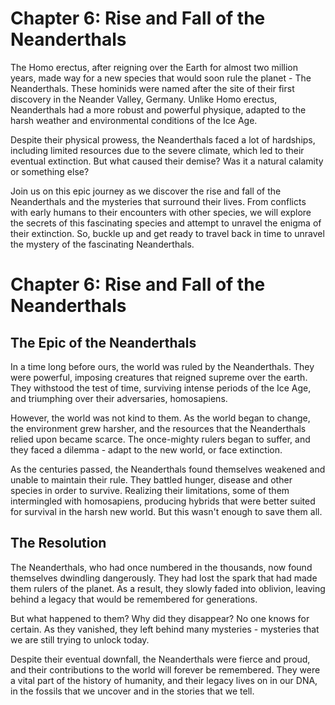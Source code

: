 # Chapter 6: Rise and Fall of the Neanderthals

The Homo erectus, after reigning over the Earth for almost two million years, made way for a new species that would soon rule the planet - The Neanderthals. These hominids were named after the site of their first discovery in the Neander Valley, Germany. Unlike Homo erectus, Neanderthals had a more robust and powerful physique, adapted to the harsh weather and environmental conditions of the Ice Age.

Despite their physical prowess, the Neanderthals faced a lot of hardships, including limited resources due to the severe climate, which led to their eventual extinction. But what caused their demise? Was it a natural calamity or something else? 

Join us on this epic journey as we discover the rise and fall of the Neanderthals and the mysteries that surround their lives. From conflicts with early humans to their encounters with other species, we will explore the secrets of this fascinating species and attempt to unravel the enigma of their extinction. So, buckle up and get ready to travel back in time to unravel the mystery of the fascinating Neanderthals.
# Chapter 6: Rise and Fall of the Neanderthals

## The Epic of the Neanderthals

In a time long before ours, the world was ruled by the Neanderthals. They were powerful, imposing creatures that reigned supreme over the earth. They withstood the test of time, surviving intense periods of the Ice Age, and triumphing over their adversaries, homosapiens. 

However, the world was not kind to them. As the world began to change, the environment grew harsher, and the resources that the Neanderthals relied upon became scarce. The once-mighty rulers began to suffer, and they faced a dilemma - adapt to the new world, or face extinction.

As the centuries passed, the Neanderthals found themselves weakened and unable to maintain their rule. They battled hunger, disease and other species in order to survive. Realizing their limitations, some of them intermingled with homosapiens, producing hybrids that were better suited for survival in the harsh new world. But this wasn't enough to save them all.

## The Resolution

The Neanderthals, who had once numbered in the thousands, now found themselves dwindling dangerously. They had lost the spark that had made them rulers of the planet. As a result, they slowly faded into oblivion, leaving behind a legacy that would be remembered for generations.

But what happened to them? Why did they disappear? No one knows for certain. As they vanished, they left behind many mysteries - mysteries that we are still trying to unlock today. 

Despite their eventual downfall, the Neanderthals were fierce and proud, and their contributions to the world will forever be remembered. They were a vital part of the history of humanity, and their legacy lives on in our DNA, in the fossils that we uncover and in the stories that we tell.
